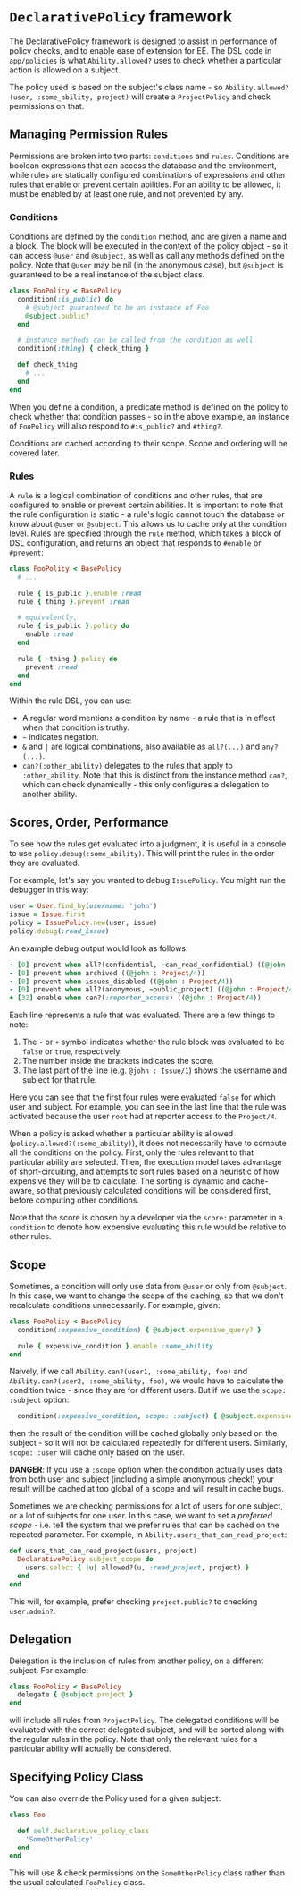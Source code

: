 # `DeclarativePolicy` framework

The DeclarativePolicy framework is designed to assist in performance of policy checks, and to enable ease of extension for EE. The DSL code in `app/policies` is what `Ability.allowed?` uses to check whether a particular action is allowed on a subject.

The policy used is based on the subject's class name - so `Ability.allowed?(user, :some_ability, project)` will create a `ProjectPolicy` and check permissions on that.

## Managing Permission Rules

Permissions are broken into two parts: `conditions` and `rules`. Conditions are boolean expressions that can access the database and the environment, while rules are statically configured combinations of expressions and other rules that enable or prevent certain abilities. For an ability to be allowed, it must be enabled by at least one rule, and not prevented by any.

### Conditions

Conditions are defined by the `condition` method, and are given a name and a block. The block will be executed in the context of the policy object - so it can access `@user` and `@subject`, as well as call any methods defined on the policy. Note that `@user` may be nil (in the anonymous case), but `@subject` is guaranteed to be a real instance of the subject class.

```ruby
class FooPolicy < BasePolicy
  condition(:is_public) do
    # @subject guaranteed to be an instance of Foo
    @subject.public?
  end

  # instance methods can be called from the condition as well
  condition(:thing) { check_thing }

  def check_thing
    # ...
  end
end
```

When you define a condition, a predicate method is defined on the policy to check whether that condition passes - so in the above example, an instance of `FooPolicy` will also respond to `#is_public?` and `#thing?`.

Conditions are cached according to their scope. Scope and ordering will be covered later.

### Rules

A `rule` is a logical combination of conditions and other rules, that are configured to enable or prevent certain abilities. It is important to note that the rule configuration is static - a rule's logic cannot touch the database or know about `@user` or `@subject`. This allows us to cache only at the condition level. Rules are specified through the `rule` method, which takes a block of DSL configuration, and returns an object that responds to `#enable` or `#prevent`:

```ruby
class FooPolicy < BasePolicy
  # ...

  rule { is_public }.enable :read
  rule { thing }.prevent :read

  # equivalently,
  rule { is_public }.policy do
    enable :read
  end

  rule { ~thing }.policy do
    prevent :read
  end
end
```

Within the rule DSL, you can use:

- A regular word mentions a condition by name - a rule that is in effect when that condition is truthy.
- `~` indicates negation.
- `&` and `|` are logical combinations, also available as `all?(...)` and `any?(...)`.
- `can?(:other_ability)` delegates to the rules that apply to `:other_ability`. Note that this is distinct from the instance method `can?`, which can check dynamically - this only configures a delegation to another ability.

## Scores, Order, Performance

To see how the rules get evaluated into a judgment, it is useful in a console to use `policy.debug(:some_ability)`. This will print the rules in the order they are evaluated.

For example, let's say you wanted to debug `IssuePolicy`. You might run
the debugger in this way:

```ruby
user = User.find_by(username: 'john')
issue = Issue.first
policy = IssuePolicy.new(user, issue)
policy.debug(:read_issue)
```

An example debug output would look as follows:

```ruby
- [0] prevent when all?(confidential, ~can_read_confidential) ((@john : Issue/1))
- [0] prevent when archived ((@john : Project/4))
- [0] prevent when issues_disabled ((@john : Project/4))
- [0] prevent when all?(anonymous, ~public_project) ((@john : Project/4))
+ [32] enable when can?(:reporter_access) ((@john : Project/4))
```

Each line represents a rule that was evaluated. There are a few things to note:

1. The `-` or `+` symbol indicates whether the rule block was evaluated to be
   `false` or `true`, respectively.
1. The number inside the brackets indicates the score.
1. The last part of the line (e.g. `@john : Issue/1`) shows the username
   and subject for that rule.

Here you can see that the first four rules were evaluated `false` for
which user and subject. For example, you can see in the last line that
the rule was activated because the user `root` had at reporter access to
the `Project/4`.

When a policy is asked whether a particular ability is allowed
(`policy.allowed?(:some_ability)`), it does not necessarily have to
compute all the conditions on the policy. First, only the rules relevant
to that particular ability are selected. Then, the execution model takes
advantage of short-circuiting, and attempts to sort rules based on a
heuristic of how expensive they will be to calculate. The sorting is
dynamic and cache-aware, so that previously calculated conditions will
be considered first, before computing other conditions.

Note that the score is chosen by a developer via the `score:` parameter
in a `condition` to denote how expensive evaluating this rule would be
relative to other rules.

## Scope

Sometimes, a condition will only use data from `@user` or only from `@subject`. In this case, we want to change the scope of the caching, so that we don't recalculate conditions unnecessarily. For example, given:

```ruby
class FooPolicy < BasePolicy
  condition(:expensive_condition) { @subject.expensive_query? }

  rule { expensive_condition }.enable :some_ability
end
```

Naively, if we call `Ability.can?(user1, :some_ability, foo)` and `Ability.can?(user2, :some_ability, foo)`, we would have to calculate the condition twice - since they are for different users. But if we use the `scope: :subject` option:

```ruby
  condition(:expensive_condition, scope: :subject) { @subject.expensive_query? }
```

then the result of the condition will be cached globally only based on the subject - so it will not be calculated repeatedly for different users. Similarly, `scope: :user` will cache only based on the user.

**DANGER**: If you use a `:scope` option when the condition actually uses data from
both user and subject (including a simple anonymous check!) your result will be cached at too global of a scope and will result in cache bugs.

Sometimes we are checking permissions for a lot of users for one subject, or a lot of subjects for one user. In this case, we want to set a *preferred scope* - i.e. tell the system that we prefer rules that can be cached on the repeated parameter. For example, in `Ability.users_that_can_read_project`:

```ruby
def users_that_can_read_project(users, project)
  DeclarativePolicy.subject_scope do
    users.select { |u| allowed?(u, :read_project, project) }
  end
end
```

This will, for example, prefer checking `project.public?` to checking `user.admin?`.

## Delegation

Delegation is the inclusion of rules from another policy, on a different subject. For example:

```ruby
class FooPolicy < BasePolicy
  delegate { @subject.project }
end
```

will include all rules from `ProjectPolicy`. The delegated conditions will be evaluated with the correct delegated subject, and will be sorted along with the regular rules in the policy. Note that only the relevant rules for a particular ability will actually be considered.

## Specifying Policy Class

You can also override the Policy used for a given subject:

```ruby
class Foo

  def self.declarative_policy_class
    'SomeOtherPolicy'
  end
end
```

This will use & check permissions on the `SomeOtherPolicy` class rather than the usual calculated `FooPolicy` class.
